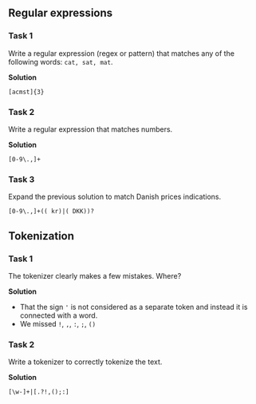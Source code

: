 ##  Regular expressions

### Task 1
Write a regular expression (regex or pattern) that matches any of the following words: `cat, sat, mat`.

**Solution**
```
[acmst]{3}
```

### Task 2
Write a regular expression that matches numbers.

**Solution**

```
[0-9\.,]+
```

### Task 3
Expand the previous solution to match Danish prices indications.

```
[0-9\.,]+(( kr)|( DKK))?
```

## Tokenization

### Task 1
The tokenizer clearly makes a few mistakes. Where?

**Solution**

- That the sign `'` is not considered as a separate token and instead it is connected with a word.
- We missed `!`, `,`, `:`, `;`,  `()`

### Task 2

Write a tokenizer to correctly tokenize the text.

**Solution**

```
[\w-]+|[.?!,();:]
```

